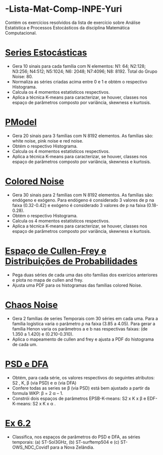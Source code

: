# -Lista-Mat-Comp-INPE-Yuri
Contém os exercícios resolvidos da lista de exercício sobre Análise Estatística e Processos Estocásticos da disciplina Matemática Computacional.

<h1><a href="https://github.com/YuriDomaradzki/-Lista-Mat-Comp-INPE-Yuri/tree/master/Sinais%20Estocasticos">Series Estocásticas</a></h1>
  <ul>
    <li>Gera 10 sinais para cada família com N elementos: 
    N1: 64; N2:128; N3:256; N4:512; N5:1024; N6: 2048; N7:4096; N8: 8192. Total do Grupo Noise: 80.</li>
    <li>Normaliza as séries criadas acima entre 0 e 1 e obtém o respectivo Histograma. </li>
    <li>Calcula os 4 momentos estatísticos respectivos.</li>
    <li>Aplica a técnica K-means para caracterizar, se houver, classes nos espaço de parâmetros composto por variância, skewness e kurtosis. </li>
  </ul>

<h1><a href="https://github.com/YuriDomaradzki/-Lista-Mat-Comp-INPE-Yuri/tree/master/Pmodel">PModel</a></h1>
  <ul>
    <li>Gera 20 sinais para 3 famílias com N 8192 elementos. As famílias são: white noise, pink noise e red noise. </li>
    <li>Obtém o respectivo Histograma. </li>
    <li>Calcula os 4 momentos estatísticos respectivos.</li>
    <li>Aplica a técnica K-means para caracterizar, se houver, classes nos espaço de parâmetros composto por variância, skewness e kurtosis. </li>
  </ul>

<h1><a href="https://github.com/YuriDomaradzki/-Lista-Mat-Comp-INPE-Yuri/tree/master/Colored%20Noise">Colored Noise</a></h1>
  <ul>
    <li>Gera 30 sinais para 2 famílias com N 8192 elementos. As famílias são: endógeno e exógeno. Para endógeno é considerado 3 valores de p na faixa (0.32-0.42) e exógeno é considerado 3 valores de p na faixa (0.18-0.28). </li>
    <li>Obtém o respectivo Histograma. </li>
    <li>Calcula os 4 momentos estatísticos respectivos.</li>
    <li>Aplica a técnica K-means para caracterizar, se houver, classes nos espaço de parâmetros composto por variância, skewness e kurtosis. </li>
  </ul>

<h1><a href="https://github.com/YuriDomaradzki/-Lista-Mat-Comp-INPE-Yuri/tree/master/Cullen_frey"> Espaço de Cullen-Frey e Distribuições de Probabilidades </a></h1>
  <ul>
    <li>Pega duas séries de cada uma das oito famílias dos exerícios anteriores e plota no mapa de cullen and frey. </li>
    <li>Ajusta uma PDF para os histogramas das famílias colored Noise.</li>
  </ul>
  
  <h1><a href="https://github.com/YuriDomaradzki/-Lista-Mat-Comp-INPE-Yuri/tree/master/MapHenonLogistico"> Chaos Noise </a></h1>
  <ul>
    <li> Gera 2 famílias de series Temporais com 30 séries em cada uma. Para a família logística varia o parâmetro ρ na faixa
(3.85 a 4.05). Para gerar a família Henon varia os parâmetros a e b nas respectivas faixas: (de 1.350 a 1.420) e (0.210-0.310). </li>
    <li> Aplica o mapeamento de cullen and frey e ajusta a PDF do histograma de cada um.</li>
  </ul>
  
  <h1><a href="https://github.com/YuriDomaradzki/-Lista-Mat-Comp-INPE-Yuri/tree/master/MDFA"> PSD e DFA </a></h1>
  <ul>
    <li> Obtém, para cada série, os valores respectivos do seguintes atributos: S2 , K, β (via PSD) e α (via DFA) </li>
    <li> Confere todas as series se β (via PSD) está bem ajustado a partir da formula WKP: β = 2 α – 1. </li>
    <li>  Constrói dois espaços de parâmetros EPSB-K-means: S2 x K x β e EDF-K-means: S2 x K x α .</li>
  </ul>
  
  <h1><a href="https://github.com/YuriDomaradzki/-Lista-Mat-Comp-INPE-Yuri/tree/master/Ex%206.2"> Ex 6.2 </a></h1>
  <ul>
    <li>Classifica, nos espaços de parâmetros do PSD e DFA, as séries temporais: (a) ST-Sol3GHz, (b) ST-surftemp504 e (c) ST-OWS_NDC_Covid1 para a Nova Zelãndia.  </li>
  </ul>
